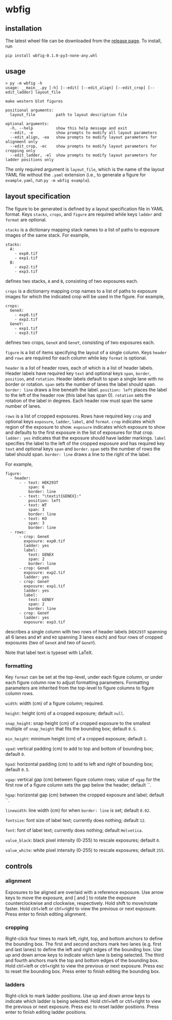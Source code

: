 # wbfig

## installation

The latest wheel file can be downloaded from the [release page](https://github.com/jason-yang31415/wbfig/releases). To install, run

```
pip install wbfig-0.1.0-py3-none-any.whl
```

## usage

```
> py -m wbfig -h
usage: __main__.py [-h] [--edit] [--edit_align] [--edit_crop] [--edit_ladder] layout_file

make western blot figures

positional arguments:
  layout_file         path to layout description file

optional arguments:
  -h, --help          show this help message and exit
  --edit, -e          show prompts to modify all layout parameters
  --edit_align, -ea   show prompts to modify layout parameters for alignment only
  --edit_crop, -ec    show prompts to modify layout parameters for cropping only
  --edit_ladder, -el  show prompts to modify layout parameters for ladder positions only
```

The only required argument is `layout_file`, which is the name of the layout YAML file without the `.yaml` extension (i.e., to generate a figure for `example.yaml`, run `py -m wbfig example`).

## layout specification

The figure to be generated is defined by a layout specification file in YAML format. Keys `stacks`, `crops`, and `figure` are required while keys `ladder` and `format` are optional.

`stacks` is a dictionary mapping stack names to a list of paths to exposure images of the same stack. For example,

```
stacks:
  A:
    - exp0.tif
    - exp1.tif
  B:
    - exp2.tif
    - exp3.tif
```

defines two stacks, `A` and `B`, consisting of two exposures each.

`crops` is a dictionarry mapping crop names to a list of paths to exposure images for which the indicated crop will be used in the figure. For example,

```
crops:
  GeneX:
    - exp0.tif
    - exp2.tif
  GeneY:
    - exp1.tif
    - exp3.tif
```

defines two crops, `GeneX` and `GeneY`, consisting of two exposures each.

`figure` is a list of items specifying the layout of a single column. Keys `header` and `rows` are required for each column while key `format` is optional.

`header` is a list of header rows, each of which is a list of header labels. Header labels have required key `text` and optional keys `span`, `border`, `position`, and `rotation`. Header labels default to span a single lane with no border or rotation. `span` sets the number of lanes the label should span. `border: line` draws a line beneath the label. `position: left` places the label to the left of the header row (this label has span 0). `rotation` sets the rotation of the label in degrees. Each header row must span the same number of lanes.

`rows` is a list of cropped exposures. Rows have required key `crop` and optional keys `exposure`, `ladder`, `label`, and `format`. `crop` indicates which region of the exposure to show. `exposure` indicates which exposure to show and defaults to the first exposure in the list of exposures for that crop. `ladder: yes` indicates that the exposure should have ladder markings. `label` specifies the label to the left of the cropped exposure and has required key `text` and optional keys `span` and `border`. `span` sets the number of rows the label should span. `border: line` draws a line to the right of the label.

For example,

```
figure:
  - header:
      - - text: HEK293T
          span: 6
          border: line
      - - text: "\textit{GENEX}:"
          position: left
        - text: WT
          span: 3
          border: line
        - text: KO
          span: 3
          border: line
  - rows:
      - crop: GeneX
        exposure: exp0.tif
        ladder: yes
        label:
          text: GENEX
          span: 2
          border: line
      - crop: GeneX
        exposure: exp2.tif
        ladder: yes
      - crop: GeneY
        exposure: exp1.tif
        ladder: yes
        label:
          text: GENEY
          span: 2
          border: line
      - crop: GeneY
        ladder: yes
        exposure: exp3.tif
```

describes a single column with two rows of header labels (`HEK293T` spanning all 6 lanes and `WT` and `KO` spanning 3 lanes each) and four rows of cropped exposures (two of `GeneX` and two of `GeneY`).

Note that label text is typeset with LaTeX.

### formatting

Key `format` can be set at the top-level, under each figure column, or under each figure column row to adjust formatting parameters. Formatting parameters are inherited from the top-level to figure columns to figure column rows.

`width`: width (cm) of a figure column; required.

`height`: height (cm) of a cropped exposure; default `null`.

`snap_height`: snap height (cm) of a cropped exposure to the smallest multiple of `snap_height` that fits the bounding box; default `0.5`.

`min_height`: minimum height (cm) of a cropped exposure; default `1`.

`vpad`: vertical padding (cm) to add to top and bottom of bounding box; default `0`.

`hpad`: horizontal padding (cm) to add to left and right of bounding box; default `0.5`.

`vgap`: vertical gap (cm) between figure column rows; value of `vgap` for the first row of a figure column sets the gap below the header; default ``.

`hgap`: horizontal gap (cm) between the cropped exposure and label; default ``.

`linewidth`: line width (cm) for when `border: line` is set; default `0.02`.

`fontsize`: font size of label text; currently does nothing; default `12`.

`font`: font of label text; currently does nothing; default `Helvetica`.

`value_black`: black pixel intensity (0-255) to rescale exposures; default `0`.

`value_white`: white pixel intensity (0-255) to rescale exposures; default `255`.

## controls

### alignment

Exposures to be aligned are overlaid with a reference exposure. Use arrow keys to move the exposure, and [ and ] to rotate the exposure counterclockwise and clockwise, respectively. Hold shift to move/rotate faster. Hold ctrl+left or ctrl+right to view the previous or next exposure. Press enter to finish editing alignment.

### cropping

Right-click four times to mark left, right, top, and bottom anchors to define the bounding box. The first and second anchors mark two lanes (e.g. first and last lanes) to define the left and right edges of the bounding box. Use up and down arrow keys to indicate which lane is being selected. The third and fourth anchors mark the top and bottom edges of the bounding box. Hold ctrl+left or ctrl+right to view the previous or next exposure. Press esc to reset the bounding box. Press enter to finish editing the bounding box.

### ladders

Right-click to mark ladder positions. Use up and down arrow keys to indicate which ladder is being selected. Hold ctrl+left or ctrl+right to view the previous or next exposure. Press esc to reset ladder positions. Press enter to finish editing ladder positions.
